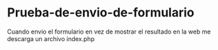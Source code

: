 # Prueba-de-envio-de-formulario
Cuando envio el formulario en vez de mostrar el resultado en la web me descarga un archivo index.php
